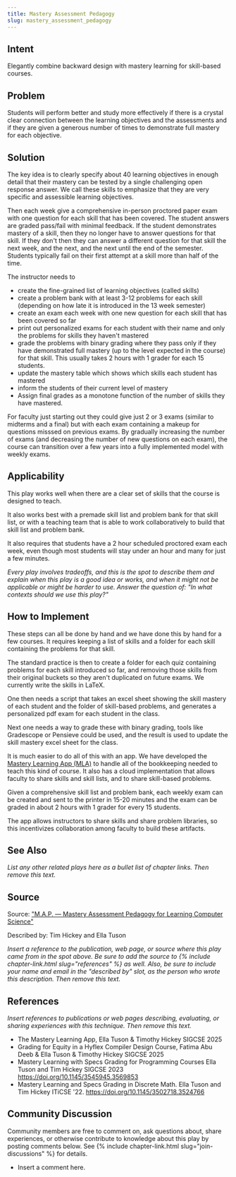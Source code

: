 ```yaml
---
title: Mastery Assessment Pedagogy
slug: mastery_assessment_pedagogy
---
```

## Intent
Elegantly combine backward design with mastery learning for skill-based courses.



## Problem
Students will perform better and study more effectively if there is a crystal clear connection between the learning objectives and the assessments and if they are given a generous number of times to demonstrate full mastery for each objective.



## Solution
The key idea is to clearly specify about 40 learning objectives in enough detail that their mastery can be tested by a single challenging open response answer. We call these skills to emphasize that they are very specific and assessible learning objectives. 

Then each week give a comprehensive in-person proctored paper exam with one question for each skill that has been covered. The student answers are graded pass/fail with minimal feedback. If the student demonstrates mastery of a skill, then they no longer have to answer questions for that skill. If they don't then they can answer a different question for that skill the next week, and the next, and the next until the end of the semester. Students typically fail on their first attempt at a skill more than half of the time.

The instructor needs to 
* create the fine-grained list of learning objectives (called skills)
* create a problem bank with at least 3-12 problems for each skill (depending on how late it is introduced in the 13 week semester)
* create an exam each week with one new question for each skill that has been covered so far
* print out personalized exams for each student with their name and only the problems for skills they haven't mastered
* grade the problems with binary grading where they pass only if they have demonstrated full mastery (up to the level expected in the course) for that skill. This usually takes 2 hours with 1 grader for each 15 students.
* update the mastery table which shows which skills each student has mastered
* inform the students of their current level of mastery
* Assign final grades as a monotone function of the number of skills they have mastered.

For faculty just starting out they could give just 2 or 3 exams (similar to midterms and a final)
but with each exam containing a makeup for questions misssed on previous exams. By gradually increasing
the number of exams (and decreasing the number of new questions on each exam), the course can transition
over a few years into a fully implemented model with weekly exams.


## Applicability
This play works well when there are a clear set of skills that the course is designed to teach.

It also works best with a premade skill list and problem bank for that skill list, or with a teaching team
that is able to work collaboratively to build that skill list and problem bank.

It also requires that students have a 2 hour scheduled proctored exam each week, even though most students will stay under an hour and many for just a few minutes.

_Every play involves tradeoffs, and this is the spot to describe them and
explain when this play is a good idea or works, and when it might not
be applicable or might be harder to use. Answer the question of: "In what
contexts should we use this play?"_


## How to Implement

These steps can all be done by hand and we have done this by hand for a few courses. It requires keeping a list of skills and a folder for each skill containing the problems for that skill. 

The standard practice is then to create a folder for each quiz containing problems for each skill introduced so far, and removing those skills from their original buckets so they aren't duplicated on future exams. We currently write the skills in LaTeX.

One then needs a script that takes an excel sheet showing the skill mastery of each student and the folder of skill-based problems, and generates a personalized pdf exam for each student in the class. 

Next one needs a way to grade these with binary grading, tools like Gradescope or Pensieve could be used, and the result is used to update the skill mastery excel sheet for the class. 

It is much easier to do all of this with an app. We have developed the [Mastery Learning App (MLA)](https://github.com/tjhickey724/MasteryLearningApp) to handle all of the bookkeeping needed to teach this kind of course. It also has a cloud implementation that allows faculty to share skills and skill lists, and to share skill-based problems. 

Given a comprehensive skill list and problem bank, each weekly exam can be created and sent to the printer in 15-20 minutes and the exam can be graded in about 2 hours with 1 grader for every 15 students.

The app allows instructors to share skills and share problem libraries, so this incentivizes collaboration among
faculty to build these artifacts.


## See Also

_List any other related plays here as a bullet list of chapter links.
Then remove this text._


## Source

Source: ["M.A.P. — Mastery Assessment Pedagogy for Learning Computer Science"](https://www.proquest.com/openview/908ec01bbc9600eb77f75795e9966bd5/1.pdf?pq-origsite=gscholar&cbl=18750&diss=y)


Described by: Tim Hickey and Ella Tuson

_Insert a reference to the publication, web page, or source where this play
came from in the spot above. Be sure to add the source
to {% include chapter-link.html slug="references" %} as well.
Also, be sure to include your name and email in the "described by" slot,
as the person who wrote this description.
Then remove this text._


## References

_Insert references to publications or web pages describing, evaluating, or
sharing experiences with this technique. Then remove this text._

* The Mastery Learning App,
Ella Tuson & Timothy Hickey
SIGCSE 2025
* Grading for Equity in a Hyflex Compiler Design Course,
Fatima Abu Deeb & Ella Tuson & Timothy Hickey
SIGCSE 2025
* Mastery Learning with Specs Grading for Programming Courses
Ella Tuson and Tim Hickey
SIGCSE 2023
https://doi.org/10.1145/3545945.3569853
* Mastery Learning and Specs Grading in Discrete Math.
Ella Tuson and Tim Hickey
ITiCSE '22. https://doi.org/10.1145/3502718.3524766



## Community Discussion

Community members are free to comment on, ask questions about, share
experiences, or otherwise contribute to knowledge about this play by
posting comments below.
See {% include chapter-link.html slug="join-discussions" %} for details.

* Insert a comment here.
